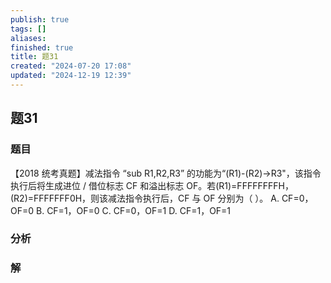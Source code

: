 ```yaml
---
publish: true
tags: []
aliases: 
finished: true
title: 题31
created: "2024-07-20 17:08"
updated: "2024-12-19 12:39"
---
```

## 题31
### 题目
【2018 统考真题】减法指令 “sub R1,R2,R3” 的功能为“(R1)-(R2)→R3"，该指令执行后将生成进位 / 借位标志 CF 和溢出标志 OF。若(R1)=FFFFFFFFH，(R2)=FFFFFFF0H，则该减法指令执行后，CF 与 OF 分别为（ ）。
A. CF=0，OF=0
B. CF=1，OF=0
C. CF=0，OF=1
D. CF=1，OF=1
### 分析

### 解